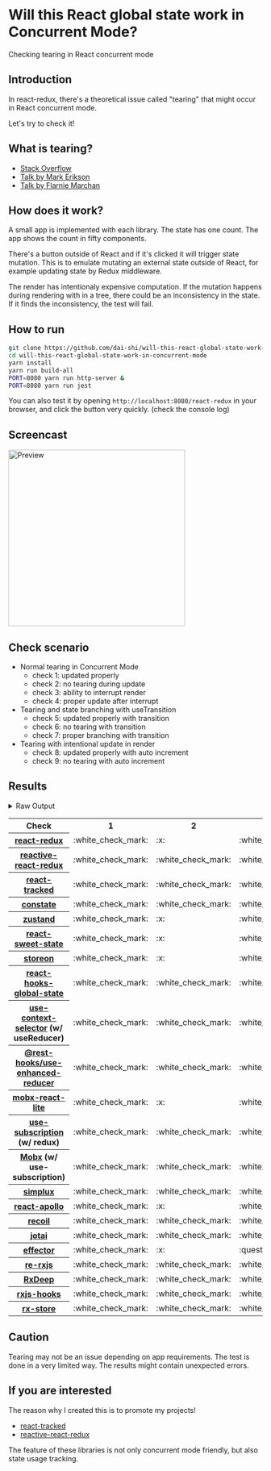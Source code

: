# Will this React global state work in Concurrent Mode?

Checking tearing in React concurrent mode

## Introduction

In react-redux, there's a theoretical issue called "tearing"
that might occur in React concurrent mode.

Let's try to check it!

## What is tearing?

- [Stack Overflow](https://stackoverflow.com/questions/54891675/what-is-tearing-in-the-context-of-the-react-redux)
- [Talk by Mark Erikson](https://www.youtube.com/watch?v=yOZ4Ml9LlWE&t=933s)
- [Talk by Flarnie Marchan](https://www.youtube.com/watch?v=V1Ly-8Z1wQA&t=1079s)

## How does it work?

A small app is implemented with each library.
The state has one count.
The app shows the count in fifty components.

There's a button outside of React and
if it's clicked it will trigger state mutation.
This is to emulate mutating an external state outside of React,
for example updating state by Redux middleware.

The render has intentionaly expensive computation.
If the mutation happens during rendering with in a tree,
there could be an inconsistency in the state.
If it finds the inconsistency, the test will fail.

## How to run

```bash
git clone https://github.com/dai-shi/will-this-react-global-state-work-in-concurrent-mode.git
cd will-this-react-global-state-work-in-concurrent-mode
yarn install
yarn run build-all
PORT=8080 yarn run http-server &
PORT=8080 yarn run jest
```

You can also test it by opening `http://localhost:8080/react-redux`
in your browser, and click the button very quickly. (check the console log)

## Screencast

<img src="https://user-images.githubusercontent.com/490574/61502196-ce109200-aa0d-11e9-9efc-6203545d367c.gif" alt="Preview" width="350" />

## Check scenario

- Normal tearing in Concurrent Mode
  - check 1: updated properly
  - check 2: no tearing during update
  - check 3: ability to interrupt render
  - check 4: proper update after interrupt
- Tearing and state branching with useTransition
  - check 5: updated properly with transition
  - check 6: no tearing with transition
  - check 7: proper branching with transition
- Tearing with intentional update in render
  - check 8: updated properly with auto increment
  - check 9: no tearing with auto increment

## Results

<details>
<summary>Raw Output</summary>

```
  react-redux
    check with events from outside
      ✓ check 1: updated properly (3370 ms)
      ✕ check 2: no tearing during update (4 ms)
      ✓ check 3: ability to interrupt render (1 ms)
      ✓ check 4: proper update after interrupt (3369 ms)
    check with useTransition
      ✓ check 5: updated properly with transition (5247 ms)
      ✕ check 6: no tearing with transition (2 ms)
      ✕ check 7: proper branching with transition (6184 ms)
    check with intensive auto increment
      ✓ check 8: updated properly with auto increment (4412 ms)
      ✕ check 9: no tearing with auto increment (2 ms)
  redux-use-mutable-source
    check with events from outside
      ✓ check 1: updated properly (3162 ms)
      ✓ check 2: no tearing during update (1 ms)
      ✓ check 3: ability to interrupt render
      ✓ check 4: proper update after interrupt (1748 ms)
    check with useTransition
      ✓ check 5: updated properly with transition (7072 ms)
      ✓ check 6: no tearing with transition (1 ms)
      ✕ check 7: proper branching with transition (6642 ms)
    check with intensive auto increment
      ✓ check 8: updated properly with auto increment (4836 ms)
      ✕ check 9: no tearing with auto increment (4 ms)
  reactive-react-redux
    check with events from outside
      ✓ check 1: updated properly (3131 ms)
      ✓ check 2: no tearing during update (1 ms)
      ✓ check 3: ability to interrupt render
      ✓ check 4: proper update after interrupt (2037 ms)
    check with useTransition
      ✓ check 5: updated properly with transition (6122 ms)
      ✓ check 6: no tearing with transition (2 ms)
      ✕ check 7: proper branching with transition (6229 ms)
    check with intensive auto increment
      ✓ check 8: updated properly with auto increment (4973 ms)
      ✕ check 9: no tearing with auto increment (2 ms)
  react-tracked
    check with events from outside
      ✓ check 1: updated properly (3466 ms)
      ✓ check 2: no tearing during update (1 ms)
      ✓ check 3: ability to interrupt render
      ✓ check 4: proper update after interrupt (1738 ms)
    check with useTransition
      ✓ check 5: updated properly with transition (6098 ms)
      ✓ check 6: no tearing with transition (1 ms)
      ✓ check 7: proper branching with transition (5628 ms)
    check with intensive auto increment
      ✓ check 8: updated properly with auto increment (3552 ms)
      ✕ check 9: no tearing with auto increment (1 ms)
  constate
    check with events from outside
      ✓ check 1: updated properly (2272 ms)
      ✓ check 2: no tearing during update (1 ms)
      ✓ check 3: ability to interrupt render
      ✓ check 4: proper update after interrupt (1216 ms)
    check with useTransition
      ✓ check 5: updated properly with transition (5456 ms)
      ✓ check 6: no tearing with transition (2 ms)
      ✓ check 7: proper branching with transition (4394 ms)
    check with intensive auto increment
      ✓ check 8: updated properly with auto increment (3322 ms)
      ✓ check 9: no tearing with auto increment (1 ms)
  zustand
    check with events from outside
      ✓ check 1: updated properly (2340 ms)
      ✕ check 2: no tearing during update (1 ms)
      ✓ check 3: ability to interrupt render
      ✓ check 4: proper update after interrupt (1257 ms)
    check with useTransition
      ✓ check 5: updated properly with transition (4733 ms)
      ✕ check 6: no tearing with transition (1 ms)
      ✕ check 7: proper branching with transition (5986 ms)
    check with intensive auto increment
      ✓ check 8: updated properly with auto increment (3261 ms)
      ✕ check 9: no tearing with auto increment (5 ms)
  react-sweet-state
    check with events from outside
      ✓ check 1: updated properly (4146 ms)
      ✕ check 2: no tearing during update (1 ms)
      ✓ check 3: ability to interrupt render
      ✓ check 4: proper update after interrupt (2333 ms)
    check with useTransition
      ✓ check 5: updated properly with transition (5393 ms)
      ✓ check 6: no tearing with transition (1 ms)
      ✕ check 7: proper branching with transition (6052 ms)
    check with intensive auto increment
      ✓ check 8: updated properly with auto increment (2389 ms)
      ✕ check 9: no tearing with auto increment (21 ms)
  storeon
    check with events from outside
      ✓ check 1: updated properly (2353 ms)
      ✕ check 2: no tearing during update (1 ms)
      ✓ check 3: ability to interrupt render
      ✓ check 4: proper update after interrupt (1294 ms)
    check with useTransition
      ✓ check 5: updated properly with transition (4546 ms)
      ✓ check 6: no tearing with transition (2 ms)
      ✕ check 7: proper branching with transition (6073 ms)
    check with intensive auto increment
      ✓ check 8: updated properly with auto increment (3335 ms)
      ✕ check 9: no tearing with auto increment (2 ms)
  react-hooks-global-state
    check with events from outside
      ✓ check 1: updated properly (2307 ms)
      ✓ check 2: no tearing during update (1 ms)
      ✓ check 3: ability to interrupt render
      ✓ check 4: proper update after interrupt (2288 ms)
    check with useTransition
      ✓ check 5: updated properly with transition (5385 ms)
      ✓ check 6: no tearing with transition (1 ms)
      ✕ check 7: proper branching with transition (5928 ms)
    check with intensive auto increment
      ✓ check 8: updated properly with auto increment (3325 ms)
      ✕ check 9: no tearing with auto increment (1 ms)
  use-context-selector
    check with events from outside
      ✓ check 1: updated properly (2298 ms)
      ✓ check 2: no tearing during update (1 ms)
      ✓ check 3: ability to interrupt render (1 ms)
      ✓ check 4: proper update after interrupt (1218 ms)
    check with useTransition
      ✓ check 5: updated properly with transition (5511 ms)
      ✓ check 6: no tearing with transition (2 ms)
      ✓ check 7: proper branching with transition (4498 ms)
    check with intensive auto increment
      ✓ check 8: updated properly with auto increment (3347 ms)
      ✕ check 9: no tearing with auto increment (1 ms)
  use-enhanced-reducer
    check with events from outside
      ✓ check 1: updated properly (2345 ms)
      ✓ check 2: no tearing during update (1 ms)
      ✓ check 3: ability to interrupt render (1 ms)
      ✓ check 4: proper update after interrupt (1217 ms)
    check with useTransition
      ✓ check 5: updated properly with transition (5397 ms)
      ✓ check 6: no tearing with transition (1 ms)
      ✓ check 7: proper branching with transition (4423 ms)
    check with intensive auto increment
      ✓ check 8: updated properly with auto increment (3268 ms)
      ✓ check 9: no tearing with auto increment (1 ms)
  mobx-react-lite
    check with events from outside
      ✓ check 1: updated properly (2217 ms)
      ✕ check 2: no tearing during update (1 ms)
      ✓ check 3: ability to interrupt render
      ✓ check 4: proper update after interrupt (1213 ms)
    check with useTransition
      ✓ check 5: updated properly with transition (4477 ms)
      ✕ check 6: no tearing with transition (2 ms)
      ✕ check 7: proper branching with transition (6123 ms)
    check with intensive auto increment
      ✓ check 8: updated properly with auto increment (2237 ms)
      ✕ check 9: no tearing with auto increment (1 ms)
  use-subscription
    check with events from outside
      ✓ check 1: updated properly (2307 ms)
      ✓ check 2: no tearing during update (1 ms)
      ✓ check 3: ability to interrupt render (1 ms)
      ✓ check 4: proper update after interrupt (1233 ms)
    check with useTransition
      ✓ check 5: updated properly with transition (5516 ms)
      ✓ check 6: no tearing with transition (2 ms)
      ✕ check 7: proper branching with transition (6093 ms)
    check with intensive auto increment
      ✓ check 8: updated properly with auto increment (3444 ms)
      ✕ check 9: no tearing with auto increment (1 ms)
  mobx-use-sub
    check with events from outside
      ✓ check 1: updated properly (2373 ms)
      ✓ check 2: no tearing during update (1 ms)
      ✓ check 3: ability to interrupt render
      ✓ check 4: proper update after interrupt (1259 ms)
    check with useTransition
      ✓ check 5: updated properly with transition (5527 ms)
      ✓ check 6: no tearing with transition (1 ms)
      ✕ check 7: proper branching with transition (6115 ms)
    check with intensive auto increment
      ✓ check 8: updated properly with auto increment (2251 ms)
      ✕ check 9: no tearing with auto increment (1 ms)
  react-state
    check with events from outside
      ✓ check 1: updated properly (2587 ms)
      ✓ check 2: no tearing during update (1 ms)
      ✓ check 3: ability to interrupt render
      ✓ check 4: proper update after interrupt (2606 ms)
    check with useTransition
      ✓ check 5: updated properly with transition (5523 ms)
      ✓ check 6: no tearing with transition (1 ms)
      ✓ check 7: proper branching with transition (4512 ms)
    check with intensive auto increment
      ✓ check 8: updated properly with auto increment (3244 ms)
      ✓ check 9: no tearing with auto increment (1 ms)
  simplux
    check with events from outside
      ✓ check 1: updated properly (2369 ms)
      ✓ check 2: no tearing during update (1 ms)
      ✓ check 3: ability to interrupt render
      ✓ check 4: proper update after interrupt (1254 ms)
    check with useTransition
      ✓ check 5: updated properly with transition (5447 ms)
      ✓ check 6: no tearing with transition (1 ms)
      ✕ check 7: proper branching with transition (6124 ms)
    check with intensive auto increment
      ✓ check 8: updated properly with auto increment (2252 ms)
      ✓ check 9: no tearing with auto increment (1 ms)
  react-apollo
    check with events from outside
      ✓ check 1: updated properly (3446 ms)
      ✕ check 2: no tearing during update (1 ms)
      ✓ check 3: ability to interrupt render
      ✓ check 4: proper update after interrupt (1307 ms)
    check with useTransition
      ✓ check 5: updated properly with transition (5372 ms)
      ✕ check 6: no tearing with transition (1 ms)
      ✕ check 7: proper branching with transition (5977 ms)
    check with intensive auto increment
      ✓ check 8: updated properly with auto increment (3130 ms)
      ✕ check 9: no tearing with auto increment (1 ms)
  recoil
    check with events from outside
      ✓ check 1: updated properly (2279 ms)
      ✓ check 2: no tearing during update (1 ms)
      ✓ check 3: ability to interrupt render
      ✓ check 4: proper update after interrupt (2300 ms)
    check with useTransition
      ✓ check 5: updated properly with transition (5601 ms)
      ✓ check 6: no tearing with transition (1 ms)
      ✕ check 7: proper branching with transition (6100 ms)
    check with intensive auto increment
      ✓ check 8: updated properly with auto increment (3216 ms)
      ✓ check 9: no tearing with auto increment (1 ms)
  jotai
    check with events from outside
      ✓ check 1: updated properly (2356 ms)
      ✓ check 2: no tearing during update (22 ms)
      ✓ check 3: ability to interrupt render
      ✓ check 4: proper update after interrupt (1413 ms)
    check with useTransition
      ✓ check 5: updated properly with transition (4467 ms)
      ✓ check 6: no tearing with transition (1 ms)
      ✕ check 7: proper branching with transition (6097 ms)
    check with intensive auto increment
      ✓ check 8: updated properly with auto increment (2474 ms)
      ✓ check 9: no tearing with auto increment (21 ms)
  effector
    check with events from outside
      ✓ check 1: updated properly (3388 ms)
      ✕ check 2: no tearing during update (2 ms)
      ✕ check 3: ability to interrupt render (1 ms)
      ✓ check 4: proper update after interrupt (1222 ms)
    check with useTransition
      ✓ check 5: updated properly with transition (5285 ms)
      ✕ check 6: no tearing with transition (1 ms)
      ✕ check 7: proper branching with transition (5979 ms)
    check with intensive auto increment
      ✓ check 8: updated properly with auto increment (2343 ms)
      ✕ check 9: no tearing with auto increment (20 ms)
  re-rxjs
    check with events from outside
      ✓ check 1: updated properly (2310 ms)
      ✓ check 2: no tearing during update (1 ms)
      ✓ check 3: ability to interrupt render
      ✓ check 4: proper update after interrupt (2336 ms)
    check with useTransition
      ✓ check 5: updated properly with transition (5337 ms)
      ✓ check 6: no tearing with transition (2 ms)
      ✕ check 7: proper branching with transition (5994 ms)
    check with intensive auto increment
      ✓ check 8: updated properly with auto increment (3270 ms)
      ✓ check 9: no tearing with auto increment (1 ms)
  rxdeep
    check with events from outside
      ✓ check 1: updated properly (3357 ms)
      ✓ check 2: no tearing during update
      ✓ check 3: ability to interrupt render
      ✓ check 4: proper update after interrupt (1237 ms)
    check with useTransition
      ✓ check 5: updated properly with transition (5371 ms)
      ✓ check 6: no tearing with transition (1 ms)
      ✕ check 7: proper branching with transition (5980 ms)
    check with intensive auto increment
      ✓ check 8: updated properly with auto increment (3259 ms)
      ✕ check 9: no tearing with auto increment (2 ms)
  rxjs-hooks
    check with events from outside
      ✓ check 1: updated properly (2711 ms)
      ✓ check 2: no tearing during update (1 ms)
      ✓ check 3: ability to interrupt render
      ✓ check 4: proper update after interrupt (1342 ms)
    check with useTransition
      ✓ check 5: updated properly with transition (5528 ms)
      ✓ check 6: no tearing with transition (1 ms)
      ✕ check 7: proper branching with transition (6168 ms)
    check with intensive auto increment
      ✓ check 8: updated properly with auto increment (3572 ms)
      ✓ check 9: no tearing with auto increment (1 ms)
  rx-store
    check with events from outside
      ✓ check 1: updated properly (2615 ms)
      ✓ check 2: no tearing during update (1 ms)
      ✓ check 3: ability to interrupt render
      ✓ check 4: proper update after interrupt (1233 ms)
    check with useTransition
      ✓ check 5: updated properly with transition (5573 ms)
      ✓ check 6: no tearing with transition (1 ms)
      ✕ check 7: proper branching with transition (6120 ms)
    check with intensive auto increment
      ✓ check 8: updated properly with auto increment (3172 ms)
      ✓ check 9: no tearing with auto increment (1 ms)
```

</details>

<table>
  <tr>
    <th>Check</th>
    <th>1</th>
    <th>2</th>
    <th>3</th>
    <th>4</th>
    <th>5</th>
    <th>6</th>
    <th>7</th>
    <th>8</th>
    <th>9</th>
  </tr>

  <tr>
    <th><a href="https://react-redux.js.org">react-redux</a></th>
    <td>:white_check_mark:</td>
    <td>:x:</td>
    <td>:white_check_mark:</td>
    <td>:white_check_mark:</td>
    <td>:white_check_mark:</td>
    <td>:x:</td>
    <td>:x:</td>
    <td>:white_check_mark:</td>
    <td>:x:</td>
  </tr>

  <tr>
    <th><a href="https://github.com/dai-shi/reactive-react-redux">reactive-react-redux</a></th>
    <td>:white_check_mark:</td>
    <td>:white_check_mark:</td>
    <td>:white_check_mark:</td>
    <td>:white_check_mark:</td>
    <td>:white_check_mark:</td>
    <td>:white_check_mark:</td>
    <td>:x:</td>
    <td>:white_check_mark:</td>
    <td>:x:</td>
  </tr>

  </tr>
    <th><a href="https://react-tracked.js.org">react-tracked</a></th>
    <td>:white_check_mark:</td>
    <td>:white_check_mark:</td>
    <td>:white_check_mark:</td>
    <td>:white_check_mark:</td>
    <td>:white_check_mark:</td>
    <td>:white_check_mark:</td>
    <td>:white_check_mark:</td>
    <td>:white_check_mark:</td>
    <td>:x:</td>
  </tr>

  </tr>
    <th><a href="https://github.com/diegohaz/constate">constate</a></th>
    <td>:white_check_mark:</td>
    <td>:white_check_mark:</td>
    <td>:white_check_mark:</td>
    <td>:white_check_mark:</td>
    <td>:white_check_mark:</td>
    <td>:white_check_mark:</td>
    <td>:white_check_mark:</td>
    <td>:white_check_mark:</td>
    <td>:white_check_mark:</td>
  </tr>

  </tr>
    <th><a href="https://github.com/react-spring/zustand">zustand</a></th>
    <td>:white_check_mark:</td>
    <td>:x:</td>
    <td>:white_check_mark:</td>
    <td>:white_check_mark:</td>
    <td>:white_check_mark:</td>
    <td>:x:</td>
    <td>:x:</td>
    <td>:white_check_mark:</td>
    <td>:x:</td>
  </tr>

  </tr>
    <th><a href="https://github.com/atlassian/react-sweet-state">react-sweet-state</a></th>
    <td>:white_check_mark:</td>
    <td>:x:</td>
    <td>:white_check_mark:</td>
    <td>:white_check_mark:</td>
    <td>:white_check_mark:</td>
    <td>:white_check_mark:</td>
    <td>:x:</td>
    <td>:white_check_mark:</td>
    <td>:x:</td>
  </tr>

  </tr>
    <th><a href="https://github.com/storeon/storeon">storeon</a></th>
    <td>:white_check_mark:</td>
    <td>:x:</td>
    <td>:white_check_mark:</td>
    <td>:white_check_mark:</td>
    <td>:white_check_mark:</td>
    <td>:white_check_mark:</td>
    <td>:x:</td>
    <td>:white_check_mark:</td>
    <td>:x:</td>
  </tr>

  </tr>
    <th><a href="https://github.com/dai-shi/react-hooks-global-state">react-hooks-global-state</a></th>
    <td>:white_check_mark:</td>
    <td>:white_check_mark:</td>
    <td>:white_check_mark:</td>
    <td>:white_check_mark:</td>
    <td>:white_check_mark:</td>
    <td>:white_check_mark:</td>
    <td>:x:</td>
    <td>:white_check_mark:</td>
    <td>:x:</td>
  </tr>

  </tr>
    <th><a href="https://github.com/dai-shi/use-context-selector">use-context-selector</a> (w/ useReducer)</th>
    <td>:white_check_mark:</td>
    <td>:white_check_mark:</td>
    <td>:white_check_mark:</td>
    <td>:white_check_mark:</td>
    <td>:white_check_mark:</td>
    <td>:white_check_mark:</td>
    <td>:white_check_mark:</td>
    <td>:white_check_mark:</td>
    <td>:x:</td>
  </tr>

  <tr>
    <th><a href="https://github.com/coinbase/rest-hooks/tree/master/packages/use-enhanced-reducer">@rest-hooks/use-enhanced-reducer</a></th>
    <td>:white_check_mark:</td>
    <td>:white_check_mark:</td>
    <td>:white_check_mark:</td>
    <td>:white_check_mark:</td>
    <td>:white_check_mark:</td>
    <td>:white_check_mark:</td>
    <td>:white_check_mark:</td>
    <td>:white_check_mark:</td>
    <td>:white_check_mark:</td>
  </tr>

  </tr>
    <th><a href="https://github.com/mobxjs/mobx-react-lite">mobx-react-lite</a></th>
    <td>:white_check_mark:</td>
    <td>:x:</td>
    <td>:white_check_mark:</td>
    <td>:white_check_mark:</td>
    <td>:white_check_mark:</td>
    <td>:x:</td>
    <td>:x:</td>
    <td>:white_check_mark:</td>
    <td>:x:</td>
  </tr>

  </tr>
    <th><a href="https://github.com/facebook/react/tree/master/packages/use-subscription">use-subscription</a> (w/ redux)</th>
    <td>:white_check_mark:</td>
    <td>:white_check_mark:</td>
    <td>:white_check_mark:</td>
    <td>:white_check_mark:</td>
    <td>:white_check_mark:</td>
    <td>:white_check_mark:</td>
    <td>:x:</td>
    <td>:white_check_mark:</td>
    <td>:x:</td>
  </tr>

  <tr>
    <th><a href="https://mobx.js.org/">Mobx</a> (w/ use-subscription)</th>
    <td>:white_check_mark:</td>
    <td>:white_check_mark:</td>
    <td>:white_check_mark:</td>
    <td>:white_check_mark:</td>
    <td>:white_check_mark:</td>
    <td>:white_check_mark:</td>
    <td>:x:</td>
    <td>:white_check_mark:</td>
    <td>:x:</td>
  </tr>

  <tr>
    <th><a href="https://github.com/MrWolfZ/simplux">simplux</a></th>
    <td>:white_check_mark:</td>
    <td>:white_check_mark:</td>
    <td>:white_check_mark:</td>
    <td>:white_check_mark:</td>
    <td>:white_check_mark:</td>
    <td>:white_check_mark:</td>
    <td>:x:</td>
    <td>:white_check_mark:</td>
    <td>:white_check_mark:</td>
  </tr>

  <tr>
    <th><a href="https://github.com/apollographql/react-apollo">react-apollo</a></th>
    <td>:white_check_mark:</td>
    <td>:x:</td>
    <td>:white_check_mark:</td>
    <td>:white_check_mark:</td>
    <td>:white_check_mark:</td>
    <td>:x:</td>
    <td>:x:</td>
    <td>:white_check_mark:</td>
    <td>:x:</td>
  </tr>

  <tr>
    <th><a href="https://github.com/facebookexperimental/Recoil">recoil</a></th>
    <td>:white_check_mark:</td>
    <td>:white_check_mark:</td>
    <td>:white_check_mark:</td>
    <td>:white_check_mark:</td>
    <td>:white_check_mark:</td>
    <td>:white_check_mark:</td>
    <td>:x:</td>
    <td>:white_check_mark:</td>
    <td>:white_check_mark:</td>
  </tr>

  <tr>
    <th><a href="https://github.com/react-spring/jotai">jotai</a></th>
    <td>:white_check_mark:</td>
    <td>:white_check_mark:</td>
    <td>:white_check_mark:</td>
    <td>:white_check_mark:</td>
    <td>:white_check_mark:</td>
    <td>:white_check_mark:</td>
    <td>:x:</td>
    <td>:white_check_mark:</td>
    <td>:white_check_mark:</td>
  </tr>

  <tr>
    <th><a href="https://github.com/zerobias/effector">effector</a></th>
    <td>:white_check_mark:</td>
    <td>:x:</td>
    <td>:question:</td>
    <td>:white_check_mark:</td>
    <td>:white_check_mark:</td>
    <td>:x:</td>
    <td>:x:</td>
    <td>:white_check_mark:</td>
    <td>:x:</td>
  </tr>

  <tr>
    <th><a href="https://github.com/re-rxjs/re-rxjs">re-rxjs</a></th>
    <td>:white_check_mark:</td>
    <td>:white_check_mark:</td>
    <td>:white_check_mark:</td>
    <td>:white_check_mark:</td>
    <td>:white_check_mark:</td>
    <td>:white_check_mark:</td>
    <td>:x:</td>
    <td>:white_check_mark:</td>
    <td>:white_check_mark:</td>
  </tr>

  <tr>
    <th><a href="https://loreanvictor.github.io/rxdeep">RxDeep</a></th>
    <td>:white_check_mark:</td>
    <td>:white_check_mark:</td>
    <td>:white_check_mark:</td>
    <td>:white_check_mark:</td>
    <td>:white_check_mark:</td>
    <td>:white_check_mark:</td>
    <td>:x:</td>
    <td>:white_check_mark:</td>
    <td>:x:</td>
  </tr>

  <tr>
    <th><a href="https://github.com/LeetCode-OpenSource/rxjs-hooks">rxjs-hooks</a></th>
    <td>:white_check_mark:</td>
    <td>:white_check_mark:</td>
    <td>:white_check_mark:</td>
    <td>:white_check_mark:</td>
    <td>:white_check_mark:</td>
    <td>:white_check_mark:</td>
    <td>:x:</td>
    <td>:white_check_mark:</td>
    <td>:white_check_mark:</td>
  </tr>

  <tr>
    <th><a href="https://github.com/rx-store/rx-store">rx-store</a></th>
    <td>:white_check_mark:</td>
    <td>:white_check_mark:</td>
    <td>:white_check_mark:</td>
    <td>:white_check_mark:</td>
    <td>:white_check_mark:</td>
    <td>:white_check_mark:</td>
    <td>:x:</td>
    <td>:white_check_mark:</td>
    <td>:white_check_mark:</td>
  </tr>
</table>

## Caution

Tearing may not be an issue depending on app requirements.
The test is done in a very limited way.
The results might contain unexpected errors.

## If you are interested

The reason why I created this is to promote my projects!

- [react-tracked](https://github.com/dai-shi/react-tracked)
- [reactive-react-redux](https://github.com/dai-shi/reactive-react-redux)

The feature of these libraries is not only concurrent mode friendly,
but also state usage tracking.
